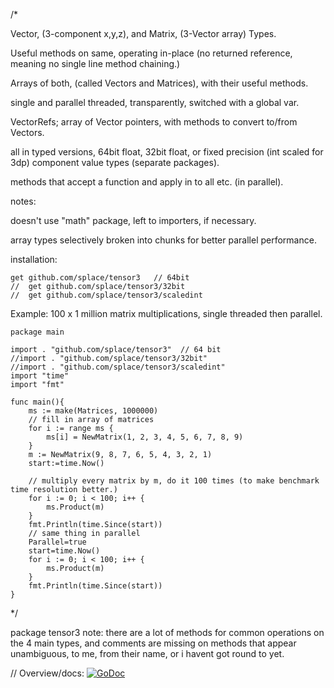 /*

Vector, (3-component x,y,z), and Matrix, (3-Vector array) Types.

Useful methods on same, operating in-place (no returned reference, meaning no single line method chaining.)

Arrays of both, (called Vectors and Matrices), with their useful methods.

single and parallel threaded, transparently, switched with a global var.

VectorRefs; array of Vector pointers, with methods to convert to/from Vectors.

all in typed versions, 64bit float, 32bit float, or fixed precision (int scaled for 3dp) component value types (separate packages).

methods that accept a function and apply in to all etc. (in parallel).


notes:

doesn't use "math" package, left to importers, if necessary.

array types selectively broken into chunks for better parallel performance.


installation:

	get github.com/splace/tensor3   // 64bit
	//	get github.com/splace/tensor3/32bit
	//	get github.com/splace/tensor3/scaledint
   

Example:  100 x 1 million matrix multiplications, single threaded then parallel.

	package main

	import . "github.com/splace/tensor3"  // 64 bit
	//import . "github.com/splace/tensor3/32bit"
	//import . "github.com/splace/tensor3/scaledint"
	import "time"
	import "fmt"

	func main(){
		ms := make(Matrices, 1000000)
		// fill in array of matrices
		for i := range ms {
			ms[i] = NewMatrix(1, 2, 3, 4, 5, 6, 7, 8, 9)
		}
		m := NewMatrix(9, 8, 7, 6, 5, 4, 3, 2, 1)
		start:=time.Now()

		// multiply every matrix by m, do it 100 times (to make benchmark time resolution better.)
		for i := 0; i < 100; i++ {
			ms.Product(m)
		}
		fmt.Println(time.Since(start))
		// same thing in parallel
		Parallel=true
		start=time.Now()
		for i := 0; i < 100; i++ {
			ms.Product(m)
		}
		fmt.Println(time.Since(start))
	}


*/

package tensor3    note: there are a lot of methods for common operations on the 4 main types, and comments are missing on methods that appear unambiguous, to me, from their name, or i havent got round to yet.

// Overview/docs: [![GoDoc](https://godoc.org/github.com/splace/tensor3?status.svg)](https://godoc.org/github.com/splace/tensor3)


